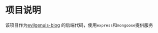 
# 项目说明

该项目作为[evilgenuis-blog](https://github.com/dreamHeroK/evilgenuis-blog) 的后端代码，使用`express`和`mongoose`提供服务
